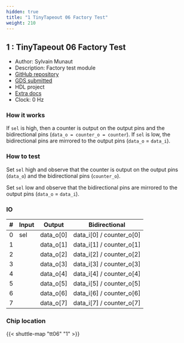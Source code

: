 ```yaml
---
hidden: true
title: "1 TinyTapeout 06 Factory Test"
weight: 210
---
```


## 1 : TinyTapeout 06 Factory Test

* Author: Sylvain Munaut
* Description: Factory test module
* [GitHub repository](https://github.com/TinyTapeout/tt06-factory-test)
* [GDS submitted](https://github.com/TinyTapeout/tt06-factory-test/actions/runs/8526408598)
* HDL project
* [Extra docs](None)
* Clock: 0 Hz

<!---

This file is used to generate your project datasheet. Please fill in the information below and delete any unused
sections.

You can also include images in this folder and reference them in the markdown. Each image must be less than
512 kb in size, and the combined size of all images must be less than 1 MB.
-->


### How it works

If `sel` is high, then a counter is output on the output pins and the bidirectional pins (`data_o = counter_o = counter`).
If `sel` is low, the bidirectional pins are mirrored to the output pins (`data_o` = `data_i`).

### How to test

Set `sel` high and observe that the counter is output on the output pins (`data_o`) and the bidirectional pins (`counter_o`).

Set `sel` low and observe that the bidirectional pins are mirrored to the output pins (`data_o` = `data_i`).


### IO

| # | Input          | Output         | Bidirectional   |
| - | -------------- | -------------- | --------------- |
| 0 | sel | data_o[0] | data_i[0] / counter_o[0] |
| 1 |  | data_o[1] | data_i[1] / counter_o[1] |
| 2 |  | data_o[2] | data_i[2] / counter_o[2] |
| 3 |  | data_o[3] | data_i[3] / counter_o[3] |
| 4 |  | data_o[4] | data_i[4] / counter_o[4] |
| 5 |  | data_o[5] | data_i[5] / counter_o[5] |
| 6 |  | data_o[6] | data_i[6] / counter_o[6] |
| 7 |  | data_o[7] | data_i[7] / counter_o[7] |

### Chip location

{{< shuttle-map "tt06" "1" >}}
